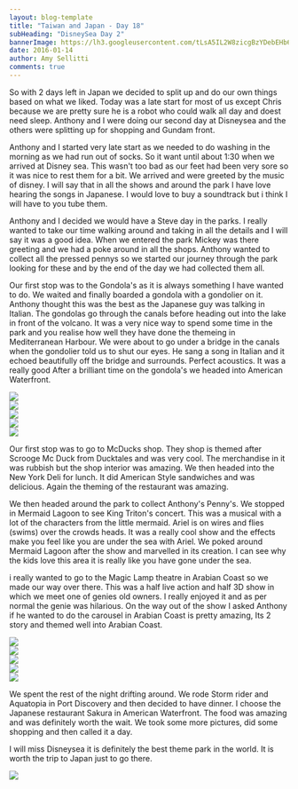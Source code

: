 ```yaml
---
layout: blog-template
title: "Taiwan and Japan - Day 18"
subHeading: "DisneySea Day 2"
bannerImage: https://lh3.googleusercontent.com/tLsA5IL2W8zicgBzYDebEHb67f9GzPPJDLAHwgHO4SBR0WieJsJuXVnlG26CD5mJHZmI4aHt1m-XrKqjc9sGgwM54a_e8noT2C849xFQINlFMyFYwx0nvyU6wOK8ND8pYPZaSMerhw=w2400
date: 2016-01-14
author: Amy Sellitti
comments: true
---
```


So with 2 days left in Japan we decided to split up and do our own things based on what we liked. Today was a late start for most of us except Chris because we are pretty sure he is a robot who could walk all day and doest need sleep. Anthony and I were doing our second day at Disneysea and the others were splitting up for shopping and Gundam front. 

Anthony and I started very late start as we needed to do washing in the morning as we had run out of socks. So it want until about 1:30 when we arrived at Disney sea. This wasn't too bad as our feet had been very sore so it was nice to rest them for a bit. We arrived and were greeted by the music of disney. I will say that in all the shows and around the park I have love hearing the songs in Japanese. I would love to buy a soundtrack but i think I will have to you tube them. 

Anthony and I decided we would have a Steve day in the parks. I really wanted to take our time walking around and taking in all the details and I will say it was a good idea. When we entered the park Mickey was there greeting and we had a poke around in all the shops. Anthony wanted to collect all the pressed pennys so we started our journey through the park looking for these and by the end of the day we had collected them all. 

Our first stop was to the Gondola's as it is always something I have wanted to do. We waited and finally boarded a gondola with a gondolier on it. Anthony thought this was the best as the Japanese guy was talking in Italian. The gondolas go through the canals before heading out into the lake in front of the volcano. It was a very nice way to spend some time in the park and you realise how well they have done the themeing in Mediterranean Harbour. We were about to go under a bridge in the canals when the gondolier told us to shut our eyes. He sang a song in Italian and it echoed beautifully off the bridge and surrounds. Perfect acoustics. It was a really good After a brilliant time on the gondola's we headed into American Waterfront. 

<div class="center-image"><img src="https://lh3.googleusercontent.com/4XG_69j472bDKNHavgqpavs4CQwT-isjWf0MclTRbiuFIyEPF6fql0au73t7QmBoNdgmPkxpG9KWGmxirMhJm12dKCViHbBPFwsYBCEUtGxrzb9QeG1gft_t6ETylSux6T2Cdre_6A=w2400" /></div>
<div class="center-image"><img src="https://lh3.googleusercontent.com/tLsA5IL2W8zicgBzYDebEHb67f9GzPPJDLAHwgHO4SBR0WieJsJuXVnlG26CD5mJHZmI4aHt1m-XrKqjc9sGgwM54a_e8noT2C849xFQINlFMyFYwx0nvyU6wOK8ND8pYPZaSMerhw=w2400" /></div>
<div class="center-image"><img src="https://lh3.googleusercontent.com/cKVHsXRK1Bnc3qvbow1rUZP3ocxLxmNoTWcK0CwzAIwVm2AaQcds1eICWrnbyHUv9-lZi7xMqLlm-806CNXu_xRavgDp3jRwHcXj43Pi7mXafOdPY3EXGYUWoUmEWLiJlZhe2qzEVg=w2400" /></div>
<div class="center-image"><img src="https://lh3.googleusercontent.com/l-QDQXAq1wqfzh7hb5ZZXVww7k1oWeFKcSANXI4v7ZrLwAjCwBgiH1V7KphLt65iu3POlVuH6sNC6MS4sXf_5ulXuRoxif6Ahzdpt9cbpTGNm07HYUC7oKnRc2D92lLCze4HdL24jg=w2400" /></div>
<div class="center-image"><img src="https://lh3.googleusercontent.com/YkYGgEvsTPzGIshJDc0s3R6QjFOS6U1YQacFZLkkAOpgaS4DjfmFQvX7fLcYrZCaPJGkkoKwQWI0dKNJLL4pKDSHm_vgqK_6ssyc5GveFfvH4Uz3cipGzLppLI4Bb8_nkJFWFCO0lg=w2400" /></div>

Our first stop was to go to McDucks shop. They shop is themed after Scrooge Mc Duck from Ducktales and was very cool. The merchandise in it was rubbish but the shop interior was amazing. We then headed into the New York Deli for lunch. It did American Style sandwiches and was delicious. Again the theming of the restaurant was amazing.

We then headed around the park to collect Anthony's Penny's. We stopped in Mermaid Lagoon to see King Triton's concert. This was a musical with a lot of the characters from the little mermaid. Ariel is on wires and flies (swims) over the crowds heads. It was a really cool show and the effects make you feel like you are under the sea with Ariel. We poked around Mermaid Lagoon after the show and marvelled in its creation. I can see why the kids love this area it is really like you have gone under the sea. 

i really wanted to go to the Magic Lamp theatre in Arabian Coast so we made our way over there. This was a half live action and half 3D show in which we meet one of genies old owners. I really enjoyed it and as per normal the genie was hilarious. On the way out of the show I asked Anthony if he wanted to do the carousel in Arabian Coast is pretty amazing, Its 2 story and themed well into Arabian Coast.

<div class="center-image"><img src="https://lh3.googleusercontent.com/DTFUfBMixxFY3rdQ3RkGfr5VpjHKbhCP30nuuoWJfBAFpRlP--PJEIeqoocbN6vNa_Zr0WmIi_12qigPTs3sO_9T7tndhgujkPH6-2vDRKBtR_Z65Gqbo-BWO6qPJzAZzIIfQzoB9g=w2400" /></div>
<div class="center-image"><img src="https://lh3.googleusercontent.com/XbJn7oeIyxYrMYupRKDE3pYhHgtc5X6JcJ1C9t1SK1BUs7iPfyAawsquoc5EeGjQSWR8rumGqhy4dV3CBKNq-ZFZN5iBMc5SLNSvxoRInucyrHL77dbqfv0CyJCgpVGgm3sMrPt9tg=w2400" /></div>
<div class="center-image"><img src="https://lh3.googleusercontent.com/upnYknq_-Ed41cwUvnCkcTOPI3TzyEbRWga3qXZzayUTcN1RT7jJdDqoDQRJ2j70vEaeFZDP4ndkY2JsYMc0GOxm2mihlxlXZ8xXl4D8NiIu_Cn8kubxB11eQ55aC48iYKhxc9MZMw=w2400" /></div>
<div class="center-image"><img src="https://lh3.googleusercontent.com/wuX6oUmDsqasz6sztsHW442qRmJJa_Ik1Tm760C4JHIBx8ugS2lw0Rzsvh3fK16JoTgLcCfREhwiGgNA5eDCZUhNrY7jmewY1eekP5LfGEouclMdlDjB8A7oSksR88oncFGarVf0cg=w2400" /></div>
<div class="center-image"><img src="https://lh3.googleusercontent.com/_PfySpinE-YCykNI1e0B7khKU1RtVzp44HZAfLIerEbLaS8N4sxEbFzFkUIQjTYenj1mPThV814Z95rRwneVTuCB-E7HV7VHbCEvqubyhQRK8Fo3QO7z_EYJzElZkA90o1YvbMTVOA=w2400" /></div>

We spent the rest of the night drifting around. We rode Storm rider and Aquatopia in Port Discovery and then decided to have dinner. I choose the Japanese restaurant Sakura in American Waterfront. The food was amazing and was definitely worth the wait. We took some more pictures, did some shopping and then called it a day.

I will miss Disneysea it is definitely the best theme park in the world. It is worth the trip to Japan just to go there.  

<div class="center-image"><img src="https://lh3.googleusercontent.com/8QjOnyt5wJwalMeO2Peo_ZrDUtOPGKR7KG8ra-kWD0-7Goz6YhqRr046PNFHjibXOhI5JoG9MI0M3Rs7dON2hNAU5Vr5gmcVe7wct50y8CZUr2BeEovtv7ctNDL9d8BNkH_OLle1Ew=w2400" /></div>
